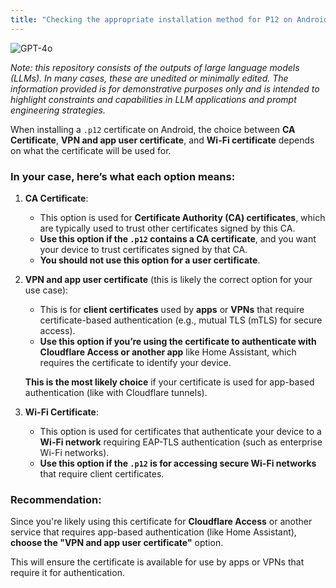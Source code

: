 ```yaml
---
title: "Checking the appropriate installation method for P12 on Android"
---
```

![GPT-4o](https://img.shields.io/badge/GPT--4o-3333FF?style=for-the-badge&logo=openai&logoColor=white)



*Note: this repository consists of the outputs of large language models (LLMs). In many cases, these are unedited or minimally edited. The information provided is for demonstrative purposes only and is intended to highlight constraints and capabilities in LLM applications and prompt engineering strategies.*


When installing a `.p12` certificate on Android, the choice between **CA Certificate**, **VPN and app user certificate**, and **Wi-Fi certificate** depends on what the certificate will be used for.

### In your case, here’s what each option means:

1. **CA Certificate**:
   - This option is used for **Certificate Authority (CA) certificates**, which are typically used to trust other certificates signed by this CA.
   - **Use this option if the `.p12` contains a CA certificate**, and you want your device to trust certificates signed by that CA.
   - **You should not use this option for a user certificate**.

2. **VPN and app user certificate** (this is likely the correct option for your use case):
   - This is for **client certificates** used by **apps** or **VPNs** that require certificate-based authentication (e.g., mutual TLS (mTLS) for secure access).
   - **Use this option if you’re using the certificate to authenticate with Cloudflare Access or another app** like Home Assistant, which requires the certificate to identify your device.
   
   **This is the most likely choice** if your certificate is used for app-based authentication (like with Cloudflare tunnels).

3. **Wi-Fi Certificate**:
   - This option is used for certificates that authenticate your device to a **Wi-Fi network** requiring EAP-TLS authentication (such as enterprise Wi-Fi networks).
   - **Use this option if the `.p12` is for accessing secure Wi-Fi networks** that require client certificates.

### Recommendation:
Since you're likely using this certificate for **Cloudflare Access** or another service that requires app-based authentication (like Home Assistant), **choose the "VPN and app user certificate"** option.

This will ensure the certificate is available for use by apps or VPNs that require it for authentication.